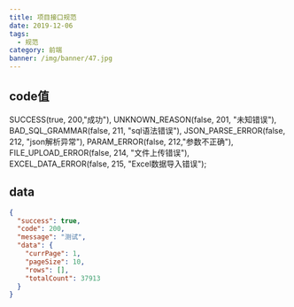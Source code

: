 ```yaml
---
title: 项目接口规范
date: 2019-12-06
tags:
  - 规范
category: 前端
banner: /img/banner/47.jpg
---
```


## code值
SUCCESS(true, 200,"成功"),
UNKNOWN_REASON(false, 201, "未知错误"),
BAD_SQL_GRAMMAR(false, 211, "sql语法错误"),
JSON_PARSE_ERROR(false, 212, "json解析异常"),
PARAM_ERROR(false, 212,"参数不正确"),
FILE_UPLOAD_ERROR(false, 214, "文件上传错误"),
EXCEL_DATA_ERROR(false, 215, "Excel数据导入错误");

## data
```json
{
  "success": true,
  "code": 200,
  "message": "测试",
  "data": {
    "currPage": 1,
    "pageSize": 10,
    "rows": [],
    "totalCount": 37913
  }
}
```
